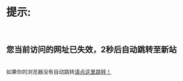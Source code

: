<h1>提示:</h1><br>
<h2>您当前访问的网址已失效，2秒后自动跳转至新站</h2><br>
<a>如果你的浏览器没有自动跳转</a><a href="GOLD_GAME.html">请点这里跳转！</a>
 

<script type="text/javascript">
	window.onload = function(){
		var time = 2;
		var secondEle = document.getElementById("second");
		var timer = setInterval(function(){
			secondEle.innerHTML = time;
			time--;
			if(time==0){
				clearInterval(timer);
				location.href="http://www.mc113.github.io/GOLD_GAME.html";
